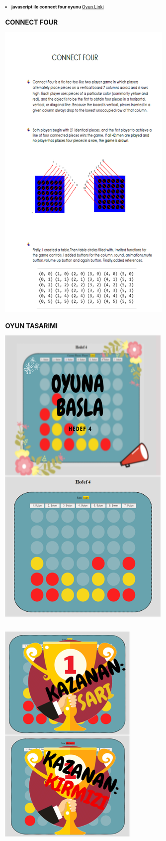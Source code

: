 

<li><strong>javascript ile connect four oyunu </strong>
<a href= "https://beyzakoser.github.io/odevler/projeDeneme.html">Oyun Linki </a></li>

## CONNECT FOUR
<img src="/images/connectFour.png" width="700" height="900" >

## OYUN TASARIMI

<p float="center">
  <img src="/images/GirisEkrani.png" width="500" height="450"/>
  <img src="/images/oyun.png" width="500" height="450"/> 
</p>
<br>
<p float="center">
  <img src="/images/kazananSari.png" width="400" />
  <img src="/images/kazananKirmizi.png" width="400" /> 
</p>


